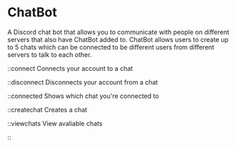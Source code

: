 # ChatBot
A Discord chat bot that allows you to communicate with people on different servers that also have ChatBot added to. ChatBot allows users to create up to 5 chats which can be connected to be different users from different servers to talk to each other.

::connect <chat>
Connects your account to a chat

::disconnect <chat>
Disconnects your account from a chat

::connected
Shows which chat you're connected to

::createchat <name> <password>
Creates a chat

::viewchats
View avaliable chats

::
